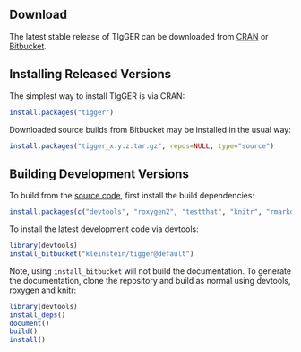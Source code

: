 Download
-------------------------------------------------------------------------------
    
The latest stable release of TIgGER can be downloaded from 
[CRAN](http://cran.rstudio.com/web/packages/tigger) or 
[Bitbucket](https://bitbucket.org/kleinstein/tigger/downloads).

Installing Released Versions
-------------------------------------------------------------------------------

The simplest way to install TIgGER is via CRAN:

```R
install.packages("tigger")
```

Downloaded source builds from Bitbucket may be installed in the usual way:
    
```R
install.packages("tigger_x.y.z.tar.gz", repos=NULL, type="source")
```

Building Development Versions
-------------------------------------------------------------------------------
    
To build from the [source code](https://bitbucket.org/kleinstein/tigger),
first install the build dependencies:
    
```R
install.packages(c("devtools", "roxygen2", "testthat", "knitr", "rmarkdown"))
```

To install the latest development code via devtools:
    
```R
library(devtools)
install_bitbucket("kleinstein/tigger@default")
```

Note, using `install_bitbucket` will not build the documentation. To generate the 
documentation, clone the repository and build as normal using devtools, 
roxygen and knitr:
    
```R
library(devtools)
install_deps()
document()
build()
install()
```
